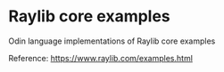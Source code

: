 # Raylib core examples

Odin language implementations of Raylib core examples

Reference: https://www.raylib.com/examples.html
